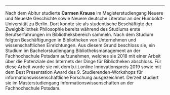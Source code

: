 ---

Nach dem Abitur studierte **Carmen Krause** im Magisterstudiengang Neuere und Neueste Geschichte sowie Neuere deutsche Literatur an der Humboldt-Universität zu Berlin. Dort konnte sie als studentische Beschäftigte der Zweigbibliothek Philosophie bereits während des Studiums erste Berufserfahrungen im Bibliotheksbereich sammeln. Nach dem Studium folgten Beschäftigungen in Bibliotheken von Unternehmen und wissenschaftlichen Einrichtungen. Aus diesem Grund beschloss sie, ein Studium im Bachelorstudiengang Bibliotheksmanagement an der Fachhochschule Potsdam aufzunehmen, welches sie 2018 mit einer Arbeit über die Potenziale des Internets der Dinge für Bibliotheken abschloss. Für diese Arbeit wurde sie mit dem b.i.t.online Innovationspreis 2019 sowie mit dem Best Presentation Award des 9. Studierenden-Workshops für informationswissenschaftliche Forschung ausgezeichnet. Derzeit studiert sie im Masterstudiengang Informationswissenschaften an der Fachhochschule Potsdam.